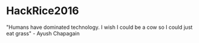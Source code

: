 # HackRice2016

"Humans have dominated technology.  I wish I could be a cow so I could just eat grass" - Ayush Chapagain

